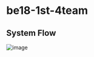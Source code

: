 # be18-1st-4team

## System Flow
![image](https://github.com/user-attachments/assets/190328c8-a6f8-4f21-9687-b88232a0120c)
